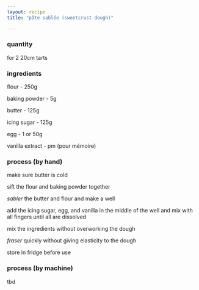```yaml
---
layout: recipe
title: "pâte sablée (sweetcrust dough)"

---
```

### quantity
for 2 20cm tarts

### ingredients
flour - 250g

baking powder - 5g

butter - 125g

icing sugar - 125g

egg - 1 or 50g

vanilla extract - pm (pour mémoire)


### process (by hand)
make sure butter is cold

sift the flour and baking powder together

*sabler* the butter and flour and make a well

add the icing sugar, egg, and vanilla in the middle of the well and mix with all fingers until all are dissolved

mix the ingredients without overworking the dough

*fraser* quickly without giving elasticity to the dough

store in fridge before use


### process (by machine)
tbd

